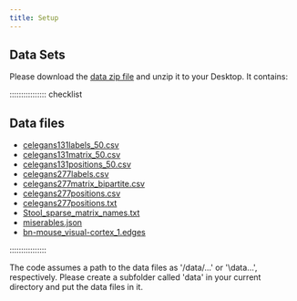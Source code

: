 ```yaml
---
title: Setup
---
```



## Data Sets

Please download the [data zip file](data/data.zip) and unzip it to your Desktop. It contains:

:::::::::::::::: checklist

## Data files
- [celegans131labels_50.csv](data/celegans131labels_50.csv)
- [celegans131matrix_50.csv](data/celegans131matrix_50.csv)
- [celegans131positions_50.csv](data/celegans131positions_50.csv)
- [celegans277labels.csv](data/celegans277labels.csv)
- [celegans277matrix_bipartite.csv](data/celegans277matrix_bipartite.csv)
- [celegans277positions.csv](data/celegans277positions.csv)
- [celegans277positions.txt](data/celegans277positions.txt)
- [Stool_sparse_matrix_names.txt](data/Stool_sparse_matrix_names.txt)
- [miserables.json](data/miserables.json)
- [bn-mouse_visual-cortex_1.edges](data/bn-mouse_visual-cortex_1.edges)


::::::::::::::::

The code assumes a path to the data files as '/data/...' or '\data\...', respectively. Please create a subfolder called 'data' in your current directory and put the data files in it. 


